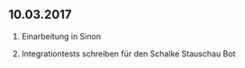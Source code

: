 ## 10.03.2017

1. Einarbeitung in Sinon

2. Integrationtests schreiben für den Schalke Stauschau Bot